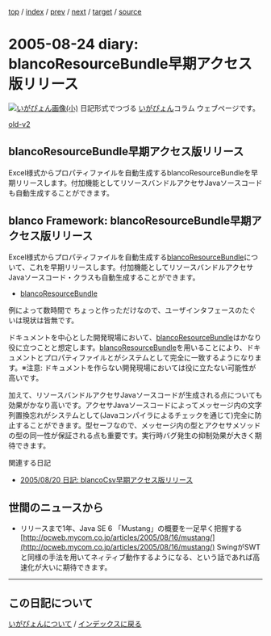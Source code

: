 [top](https://igapyon.github.io/diary/) 
 / [index](https://igapyon.github.io/diary/2005/index.html) 
 / [prev](https://igapyon.github.io/diary/2005/ig050825.html) 
 / [next](https://igapyon.github.io/diary/2005/ig050820.html) 
 / [target](https://igapyon.github.io/diary/2005/ig050824.html) 
 / [source](https://github.com/igapyon/diary/blob/gh-pages/2005/ig050824.html.src.md) 

2005-08-24 diary: blancoResourceBundle早期アクセス版リリース
=====================================================================================================
[![いがぴょん画像(小)](https://igapyon.github.io/diary/images/iga200306s.jpg "いがぴょん")](https://igapyon.github.io/diary/memo/memoigapyon.html) 日記形式でつづる [いがぴょん](https://igapyon.github.io/diary/memo/memoigapyon.html)コラム ウェブページです。

[old-v2](ig050824-orig.html)

## blancoResourceBundle早期アクセス版リリース

Excel様式からプロパティファイルを自動生成するblancoResourceBundleを早期リリースします。付加機能としてリソースバンドルアクセサJavaソースコードも自動生成することができます。


## blanco Framework: blancoResourceBundle早期アクセス版リリース

Excel様式からプロパティファイルを自動生成する[blancoResourceBundle](http://www.igapyon.jp/blanco/blancoresourcebundle.html)について、これを早期リリースします。付加機能としてリソースバンドルアクセサJavaソースコード・クラスも自動生成することができます。

* [blancoResourceBundle](http://www.igapyon.jp/blanco/blancoresourcebundle.html)

例によって数時間で ちょっと作っただけなので、ユーザインタフェースのたぐいは現状は皆無です。

ドキュメントを中心とした開発現場において、[blancoResourceBundle](http://www.igapyon.jp/blanco/blancoresourcebundle.html)はかなり役に立つことと想定します。[blancoResourceBundle](http://www.igapyon.jp/blanco/blancoresourcebundle.html)を用いることにより、ドキュメントとプロパティファイルとがシステムとして完全に一致するようになります。※注意: ドキュメントを作らない開発現場においては役に立たない可能性が高いです。

加えて、リソースバンドルアクセサJavaソースコードが生成される点についても効果がかなり高いです。アクセサJavaソースコードによってメッセージ内の文字列置換忘れがシステムとして(Javaコンパイラによるチェックを通じて)完全に防止することができます。型セーフなので、メッセージ内の型とアクセサメソッドの型の同一性が保証される点も重要です。実行時バグ発生の抑制効果が大きく期待できます。

関連する日記

* [2005/08/20 日記: blancoCsv早期アクセス版リリース](ig050820.html)

## 世間のニュースから

* リリースまで1年、Java SE 6 「Mustang」の概要を一足早く把握する
  [http://pcweb.mycom.co.jp/articles/2005/08/16/mustang/](http://pcweb.mycom.co.jp/articles/2005/08/16/mustang/)
  SwingがSWTと同様の手法を用いてネィティブ動作するようになる、という話であれば高速化が大いに期待できます。

----------------------------------------------------------------------------------------------------

## この日記について
[いがぴょんについて](https://igapyon.github.io/diary/memo/memoigapyon.html) / [インデックスに戻る](https://igapyon.github.io/diary/idxall.html)
